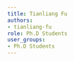 ```yaml
---
title: Tianliang Fu
authors:
- tianliang-fu
role: Ph.D Students
user_groups:
- Ph.D Students
---
```

